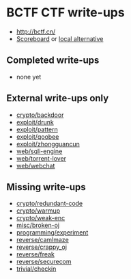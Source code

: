 # BCTF CTF write-ups

* <http://bctf.cn/>
* [Scoreboard](http://bctf.cn/#/rank) or [local alternative](scoreboard.txt)

## Completed write-ups

* none yet

## External write-ups only

* [crypto/backdoor](crypto/backdoor)
* [exploit/drunk](exploit/drunk)
* [exploit/pattern](exploit/pattern)
* [exploit/qoobee](exploit/qoobee)
* [exploit/zhongguancun](exploit/zhongguancun)
* [web/sqli-engine](web/sqli-engine)
* [web/torrent-lover](web/torrent-lover)
* [web/webchat](web/webchat)

## Missing write-ups

* [crypto/redundant-code](crypto/redundant-code)
* [crypto/warmup](crypto/warmup)
* [crypto/weak-enc](crypto/weak-enc)
* [misc/broken-oj](misc/broken-oj)
* [programming/experiment](programming/experiment)
* [reverse/camlmaze](reverse/camlmaze)
* [reverse/crappy_oj](reverse/crappy_oj)
* [reverse/freak](reverse/freak)
* [reverse/securecom](reverse/securecom)
* [trivial/checkin](trivial/checkin)
